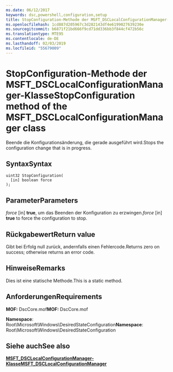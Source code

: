 ```yaml
---
ms.date: 06/12/2017
keywords: dsc,powershell,configuration,setup
title: StopConfiguration-Methode der MSFT_DSCLocalConfigurationManager-Klasse
ms.openlocfilehash: 1cd887d205967c3d282143df4e6199027639230e
ms.sourcegitcommit: b6871f21bd666f9cd71dd336bb3f844cf472b56c
ms.translationtype: MTE95
ms.contentlocale: de-DE
ms.lasthandoff: 02/03/2019
ms.locfileid: "55679009"
---
```

# <a name="stopconfiguration-method-of-the-msftdsclocalconfigurationmanager-class"></a><span data-ttu-id="e4953-103">StopConfiguration-Methode der MSFT_DSCLocalConfigurationManager-Klasse</span><span class="sxs-lookup"><span data-stu-id="e4953-103">StopConfiguration method of the MSFT_DSCLocalConfigurationManager class</span></span>

<span data-ttu-id="e4953-104">Beende die Konfigurationsänderung, die gerade ausgeführt wird.</span><span class="sxs-lookup"><span data-stu-id="e4953-104">Stops the configuration change that is in progress.</span></span>

## <a name="syntax"></a><span data-ttu-id="e4953-105">Syntax</span><span class="sxs-lookup"><span data-stu-id="e4953-105">Syntax</span></span>

```mof
uint32 StopConfiguration(
  [in] boolean force
);
```

## <a name="parameters"></a><span data-ttu-id="e4953-106">Parameter</span><span class="sxs-lookup"><span data-stu-id="e4953-106">Parameters</span></span>

<span data-ttu-id="e4953-107">*force* \[in\] **true**, um das Beenden der Konfiguration zu erzwingen.</span><span class="sxs-lookup"><span data-stu-id="e4953-107">*force* \[in\] **true** to force the configuration to stop.</span></span>

## <a name="return-value"></a><span data-ttu-id="e4953-108">Rückgabewert</span><span class="sxs-lookup"><span data-stu-id="e4953-108">Return value</span></span>

<span data-ttu-id="e4953-109">Gibt bei Erfolg null zurück, andernfalls einen Fehlercode.</span><span class="sxs-lookup"><span data-stu-id="e4953-109">Returns zero on success; otherwise returns an error code.</span></span>

## <a name="remarks"></a><span data-ttu-id="e4953-110">Hinweise</span><span class="sxs-lookup"><span data-stu-id="e4953-110">Remarks</span></span>

<span data-ttu-id="e4953-111">Dies ist eine statische Methode.</span><span class="sxs-lookup"><span data-stu-id="e4953-111">This is a static method.</span></span>

## <a name="requirements"></a><span data-ttu-id="e4953-112">Anforderungen</span><span class="sxs-lookup"><span data-stu-id="e4953-112">Requirements</span></span>

<span data-ttu-id="e4953-113">**MOF:** DscCore.mof</span><span class="sxs-lookup"><span data-stu-id="e4953-113">**MOF:** DscCore.mof</span></span>

<span data-ttu-id="e4953-114">**Namespace**: Root\Microsoft\Windows\DesiredStateConfiguration</span><span class="sxs-lookup"><span data-stu-id="e4953-114">**Namespace**: Root\Microsoft\Windows\DesiredStateConfiguration</span></span>

## <a name="see-also"></a><span data-ttu-id="e4953-115">Siehe auch</span><span class="sxs-lookup"><span data-stu-id="e4953-115">See also</span></span>

[<span data-ttu-id="e4953-116">**MSFT_DSCLocalConfigurationManager-Klasse**</span><span class="sxs-lookup"><span data-stu-id="e4953-116">**MSFT_DSCLocalConfigurationManager**</span></span>](msft-dsclocalconfigurationmanager.md)